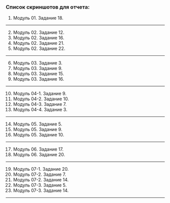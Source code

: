### Список скриншотов для отчета:

1. Модуль 01. Задание 18.
___________
2. Модуль 02. Задание 12.
3. Модуль 02. Задание 16.
4. Модуль 02. Задание 21.
5. Модуль 02. Задание 22.
___________
6. Модуль 03. Задание 3.
7. Модуль 03. Задание 9.
8. Модуль 03. Задание 15.
9.  Модуль 03. Задание 16.
___________
10. Модуль 04-1. Задание 9.
11. Модуль 04-2. Задание 10.
12. Модуль 04-3. Задание 7.
13. Модуль 04-4. Задание 3.
___________
14. Модуль 05. Задание 5.
15. Модуль 05. Задание 9.
16. Модуль 05. Задание 10.
___________
17. Модуль 06. Задание 17.
18. Модуль 06. Задание 20.
___________
19. Модуль 07-1. Задание 20.
20. Модуль 07-2. Задание 7.
21. Модуль 07-2. Задание 14.
22. Модуль 07-3. Задание 5.
23. Модуль 07-3. Задание 14.
___________
